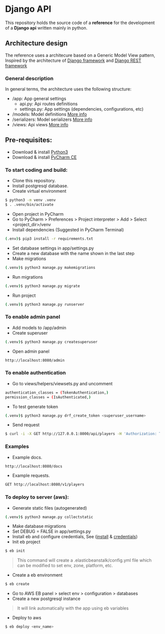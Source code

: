 # Django API

This repository holds the source code of a **reference** for the development of a **Django api** written mainly in python.

## Architecture design

The reference uses a architecure based on a Generic Model View pattern, Inspired by the architecture of [Django framework](https://www.djangoproject.com) and [Django REST framework](https://www.django-rest-framework.org)

### General description

In general terms, the architecture uses the following structure:

  - /app: App general settings
    - api.py: Api routes definitions
    - settings.py: App settings (dependencies, configurations, etc)
  - /models: Model definitions [More info](https://docs.djangoproject.com/en/2.1/topics/db/models/)
  - /serializers: Model serializers [More info](https://www.django-rest-framework.org/api-guide/serializers/)
  - /views: Api views [More info](https://www.django-rest-framework.org/api-guide/views/)

## Pre-requisites:

 * Download & install [Python3](https://www.python.org/downloads/)
 * Download & install [PyCharm CE](https://www.jetbrains.com/pycharm/download/)

### To start coding and build:

 * Clone this repository.
 * Install postgresql database.
 * Create virtual environment
  ```bash
 $ python3 -m venv .venv
 $ . .venv/bin/activate
 ```
 * Open project in PyCharm
 * Go to PyCharm > Preferences > Project interpreter > Add > Select <project_dir>/venv
 * Install dependencies (Suggested in PyCharm Terminal)
 ```bash
(.env)$ pip3 install -r requirements.txt
 ```
 * Set database settings in app/settings.py
 * Create a new database with the name shown in the last step
 * Make migrations
 ```bash
(.venv)$ python3 manage.py makemigrations
 ```
 * Run migrations
 ```bash
(.venv)$ python3 manage.py migrate
 ```
 * Run project
```bash
(.venv)$ python3 manage.py runserver
 ```

 ### To enable admin panel

 * Add models to /app/admin
 * Create superuser
 ```bash
(.venv)$ python3 manage.py createsuperuser
 ```
 * Open admin panel 
 ```bash
 http://localhost:8080/admin
 ```
 
 ### To enable authentication
 
 * Go to views/helpers/viewsets.py and uncomment
 ```bash
authentication_classes = (TokenAuthentication,)
permission_classes = (IsAuthenticated,)
 ```
 * To test generate token
 ```bash
(.venv)$ python3 manage.py drf_create_token <superuser_username>
 ```
 * Send request
 ```bash
$ curl -i -X GET http://127.0.0.1:8000/api/players -H 'Authorization: Token <Token>'
 ```
 
 ### Examples

 * Example docs.
 ```bash
 http://localhost:8080/docs
 ```
  * Example requests. 
 ```bash
 GET http://localhost:8080/v1/players
 ```
 
 ### To deploy to server (aws):

* Generate static files (autogenerated)
```bash
(.venv)$ python3 manage.py collectstatic
 ```
* Make database migrations
* Set DEBUG = FALSE in app/settings.py
* Install eb and configure credentials, See ([install](https://docs.aws.amazon.com/es_es/elasticbeanstalk/latest/dg/eb-cli3-install.html) & [credentials](https://docs.aws.amazon.com/es_es/general/latest/gr/managing-aws-access-keys.html))
* Init eb project
```bash
$ eb init
 ```
 > This command will create a .elasticbeanstalk/config.yml file which can be modified to set env, zone, platform, etc.
* Create a eb environment
```bash
$ eb create
 ```
 * Go to AWS EB panel > select env > configuration > databases
 * Create a new postgresql instance
 > It will link automatically with the app using eb variables
 * Deploy to aws
```bash
$ eb deploy <env_name>
 ```
 